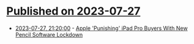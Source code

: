 # [Published on 2023-07-27](index.md)

* [2023-07-27, 21:20:00](https://apple.slashdot.org/story/23/07/27/2011211/apple-punishing-ipad-pro-buyers-with-new-pencil-software-lockdown?utm_source=rss1.0mainlinkanon&utm_medium=feed) - [Apple 'Punishing' iPad Pro Buyers With New Pencil Software Lockdown](https://apple.slashdot.org/story/23/07/27/2011211/apple-punishing-ipad-pro-buyers-with-new-pencil-software-lockdown?utm_source=rss1.0mainlinkanon&utm_medium=feed)
